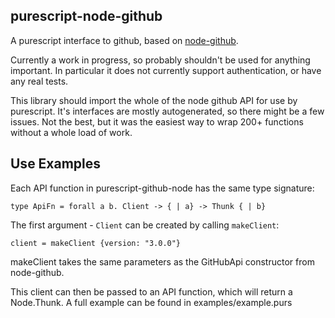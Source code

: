 purescript-node-github
--------

A purescript interface to github, based on
[node-github](https://github.com/mikedeboer/node-github).

Currently a work in progress, so probably shouldn't be used for anything
important.  In particular it does not currently support authentication, or have
any real tests.

This library should import the whole of the node github API for use by
purescript.  It's interfaces are mostly autogenerated, so there might be a few
issues.  Not the best, but it was the easiest way to wrap 200+ functions
without a whole load of work.

Use Examples
----

Each API function in purescript-github-node has the same type signature:

    type ApiFn = forall a b. Client -> { | a} -> Thunk { | b}

The first argument - `Client` can be created by calling `makeClient`:

    client = makeClient {version: "3.0.0"}

makeClient takes the same parameters as the GitHubApi constructor from
node-github.

This client can then be passed to an API function, which will return a
Node.Thunk.  A full example can be found in examples/example.purs
